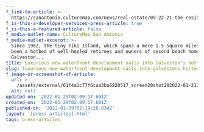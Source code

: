 ```yaml
---
f_link-to-article: >-
  https://sanantonio.culturemap.com/news/real-estate/09-22-21-the-residences-at-tiki-island-galveston-for-sale-nan-properties-sa/
f_is-this-a-developer-services-press-article: true
f_is-this-a-featured-article: false
f_media-outlet-name: CultureMap San Antonio
f_media-outlet-excerpt: >-
  Since 1982, the tiny Tiki Island, which spans a mere 1.5 square miles, has
  been a hotbed of well-heeled retirees and owners of second beach homes in
  Galveston...
title: Luxurious new waterfront development sails into Galveston’s hottest island
slug: luxurious-new-waterfront-development-sails-into-galvestons-hottest-island
f_image-or-screenshot-of-article:
  url: >-
    /assets/external/61f4a1c77f6caa3ba6820517_screen20shot202022-01-2120at2010.04.08%20AM.png
  alt: null
updated-on: '2022-01-29T02:09:17.601Z'
created-on: '2022-01-29T02:09:17.601Z'
published-on: '2022-01-29T02:19:28.834Z'
layout: '[press-articles].html'
tags: press-articles
---
```



